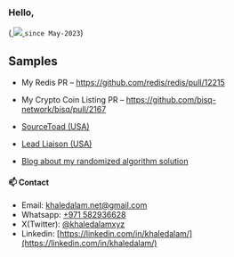 ### Hello,

<p align="left">
    (<a href="https://github.com/khaledalam">
        <img src="https://komarev.com/ghpvc/?username=khaledalam&color=blue&style=flat)" />
    </a> <code>since May-2023</code>)

## Samples 


- My Redis PR – https://github.com/redis/redis/pull/12215
- My Crypto Coin Listing PR – https://github.com/bisq-network/bisq/pull/2167

- [SourceToad (USA)](https://drive.google.com/file/d/1WvkaYIlz_dvkzNJkBdHivdGikzLb-v_v/view)
- [Lead Liaison (USA)](https://drive.google.com/file/d/1pzWdXmiGd3m8WLjh6Zc7ZkAYxb-VLx3r/view)
- [Blog about my randomized algorithm solution](https://codeforces.com/blog/entry/66444)
</p>

#### 📫 Contact

- Email: [khaledalam.net@gmail.com](mailto:khaledalam.net@gmail.com)
- Whatsapp: [+971 582936628](http://wa.me/+971582936628)
- X(Twitter): [@khaledalamxyz](https://twitter.com/khaledalamxyz/)
- Linkedin: [https://linkedin.com/in/khaledalam/](https://linkedin.com/in/khaledalam/)
